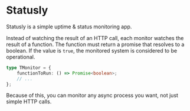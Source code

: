 # Statusly

Statusly is a simple uptime & status monitoring app.

Instead of watching the result of an HTTP call, each monitor watches the result of a function. The function must return a promise that resolves to a boolean. If the value is `true`, the monitored system is considered to be operational.

```ts
type TMonitor = {
	functionToRun: () => Promise<boolean>;
	// ...
};
```

Because of this, you can monitor any async process you want, not just simple HTTP calls.
